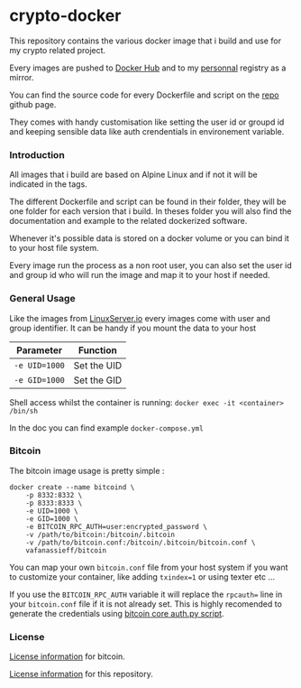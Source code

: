 # crypto-docker

This repository contains the various docker image that i build and use for my crypto related project.

Every images are pushed to [Docker Hub](https://hub.docker.com/u/vafanassieff) and to my [personnal](https://docker.afa.ovh/) registry as a mirror.

You can find the source code for every Dockerfile and script on the [repo](https://github.com/vafanassieff/crypto-docker) github page.

They comes with handy customisation like setting the user id or groupd id and keeping sensible data like auth crendentials in environement variable.

### Introduction

All images that i build are based on Alpine Linux and if not it will be indicated in the tags.

The different Dockerfile and script can be found in their folder, they will be one folder for each version that i build. In theses folder you will also find the documentation and example to the related dockerized software.

Whenever it's possible data is stored on a docker volume or you can bind it to your host file system.

Every image run the process as a non root user, you can also set the user id and group id who will run the image and map it to your host if needed.

### General Usage

Like the images from [LinuxServer.io](https://hub.docker.com/u/linuxserver/) every images come with user and group identifier. It can be handy if you mount the data to your host 

| Parameter | Function |
| :----: | --- |
| `-e UID=1000` | Set the UID |
| `-e GID=1000` | Set the GID |

Shell access whilst the container is running: `docker exec -it <container> /bin/sh`

In the doc you can find example `docker-compose.yml`

### Bitcoin

The bitcoin image usage is pretty simple :

```
docker create --name bitcoind \
    -p 8332:8332 \
    -p 8333:8333 \
    -e UID=1000 \
    -e GID=1000 \
    -e BITCOIN_RPC_AUTH=user:encrypted_password \
    -v /path/to/bitcoin:/bitcoin/.bitcoin
    -v /path/to/bitcoin.conf:/bitcoin/.bitcoin/bitcoin.conf \
    vafanassieff/bitcoin

```

You can map your own `bitcoin.conf` file from your host system if you want to customize your container, like adding `txindex=1` or using texter etc ...

If you use the `BITCOIN_RPC_AUTH` variable it will replace the `rpcauth=` line in your `bitcoin.conf` file if it is not already set.
This is highly recomended to generate the credentials using [bitcoin core auth.py script](https://github.com/bitcoin/bitcoin/blob/master/share/rpcauth/rpcauth.py).

### License

[License information](https://github.com/bitcoin/bitcoin/blob/master/COPYING) for bitcoin.

[License information](https://github.com/vafanassieff/crypto-docker/blob/master/LICENSE) for this repository.
